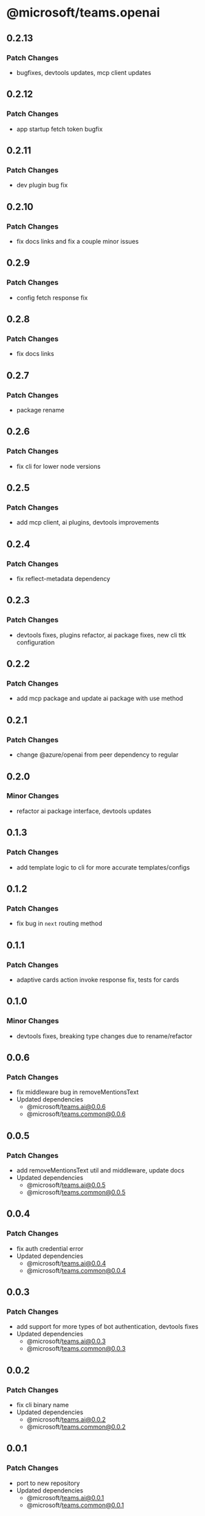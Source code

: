# @microsoft/teams.openai

## 0.2.13

### Patch Changes

-   bugfixes, devtools updates, mcp client updates

## 0.2.12

### Patch Changes

-   app startup fetch token bugfix

## 0.2.11

### Patch Changes

-   dev plugin bug fix

## 0.2.10

### Patch Changes

-   fix docs links and fix a couple minor issues

## 0.2.9

### Patch Changes

-   config fetch response fix

## 0.2.8

### Patch Changes

-   fix docs links

## 0.2.7

### Patch Changes

-   package rename

## 0.2.6

### Patch Changes

-   fix cli for lower node versions

## 0.2.5

### Patch Changes

-   add mcp client, ai plugins, devtools improvements

## 0.2.4

### Patch Changes

-   fix reflect-metadata dependency

## 0.2.3

### Patch Changes

-   devtools fixes, plugins refactor, ai package fixes, new cli ttk configuration

## 0.2.2

### Patch Changes

-   add mcp package and update ai package with use method

## 0.2.1

### Patch Changes

-   change @azure/openai from peer dependency to regular

## 0.2.0

### Minor Changes

-   refactor ai package interface, devtools updates

## 0.1.3

### Patch Changes

-   add template logic to cli for more accurate templates/configs

## 0.1.2

### Patch Changes

-   fix bug in `next` routing method

## 0.1.1

### Patch Changes

-   adaptive cards action invoke response fix, tests for cards

## 0.1.0

### Minor Changes

-   devtools fixes, breaking type changes due to rename/refactor

## 0.0.6

### Patch Changes

-   fix middleware bug in removeMentionsText
-   Updated dependencies
    -   @microsoft/teams.ai@0.0.6
    -   @microsoft/teams.common@0.0.6

## 0.0.5

### Patch Changes

-   add removeMentionsText util and middleware, update docs
-   Updated dependencies
    -   @microsoft/teams.ai@0.0.5
    -   @microsoft/teams.common@0.0.5

## 0.0.4

### Patch Changes

-   fix auth credential error
-   Updated dependencies
    -   @microsoft/teams.ai@0.0.4
    -   @microsoft/teams.common@0.0.4

## 0.0.3

### Patch Changes

-   add support for more types of bot authentication, devtools fixes
-   Updated dependencies
    -   @microsoft/teams.ai@0.0.3
    -   @microsoft/teams.common@0.0.3

## 0.0.2

### Patch Changes

-   fix cli binary name
-   Updated dependencies
    -   @microsoft/teams.ai@0.0.2
    -   @microsoft/teams.common@0.0.2

## 0.0.1

### Patch Changes

-   port to new repository
-   Updated dependencies
    -   @microsoft/teams.ai@0.0.1
    -   @microsoft/teams.common@0.0.1
